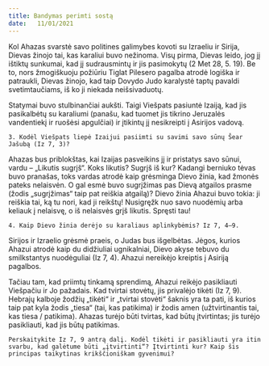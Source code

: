 ```yaml
---
title: Bandymas perimti sostą 
date:   11/01/2021
---
```


Kol Ahazas svarstė savo politines galimybes kovoti su Izraeliu ir Sirija, Dievas žinojo tai, kas karaliui buvo nežinoma. Visų pirma, Dievas leido, jog jį ištiktų sunkumai, kad jį sudrausmintų ir jis pasimokytų (2 Met 28, 5. 19). Be to, nors žmogiškuoju požiūriu Tiglat Pilesero pagalba atrodė logiška ir patraukli, Dievas žinojo, kad taip Dovydo Judo karalystė taptų pavaldi svetimtaučiams, iš ko ji niekada neišsivaduotų.

Statymai buvo stulbinančiai aukšti. Taigi Viešpats pasiuntė Izaiją, kad jis pasikalbėtų su karaliumi (panašu, kad tuomet jis tikrino Jeruzalės vandentiekį ir ruošėsi apgulčiai) ir įtikintų jį nesikreipti į Asirijos vadovą.

`3.	Kodėl Viešpats liepė Izaijui pasiimti su savimi savo sūnų Šear Jašubą (Iz 7, 3)?`

Ahazas bus priblokštas, kai Izaijas pasveikins jį ir pristatys savo sūnui, vardu – „Likutis sugrįš“. Koks likutis? Sugrįš iš kur? Kadangi berniuko tėvas buvo pranašas, toks vardas atrodė kaip grėsminga Dievo žinia, kad žmonės pateks nelaisvėn. O gal esmė buvo sugrįžimas pas Dievą atgailos prasme (žodis „sugrįžimas“ taip pat reiškia atgailą)? Dievo žinia Ahazui buvo tokia: ji reiškia tai, ką tu nori, kad ji reikštų! Nusigręžk nuo savo nuodėmių arba keliauk į nelaisvę, o iš nelaisvės grįš likutis. Spręsti tau! 

`4.	Kaip Dievo žinia derėjo su karaliaus aplinkybėmis? Iz 7, 4–9.`

Sirijos ir Izraelio grėsmė praeis, o Judas bus išgelbėtas. Jėgos, kurios Ahazui atrodė kaip du didžiuliai ugnikalniai, Dievo akyse tebuvo du smilkstantys nuodėguliai (Iz 7, 4). Ahazui nereikėjo kreiptis į Asiriją pagalbos.

Tačiau tam, kad priimtų tinkamą sprendimą, Ahazui reikėjo pasikliauti Viešpačiu ir Jo pažadais. Kad tvirtai stovėtų, jis privalėjo tikėti (Iz 7, 9). Hebrajų kalboje žodžių „tikėti“ ir „tvirtai stovėti“ šaknis yra ta pati, iš kurios taip pat kyla žodis „tiesa“ (tai, kas patikima) ir žodis amen (užtvirtinantis tai, kas tiesa / patikima). Ahazas turėjo būti tvirtas, kad būtų įtvirtintas; jis turėjo pasikliauti, kad jis būtų patikimas.

`Perskaitykite Iz 7, 9 antrą dalį. Kodėl tikėti ir pasikliauti yra itin svarbu, kad galėtume būti „įtvirtinti“? Įtvirtinti kur? Kaip šis principas taikytinas krikščioniškam gyvenimui?`